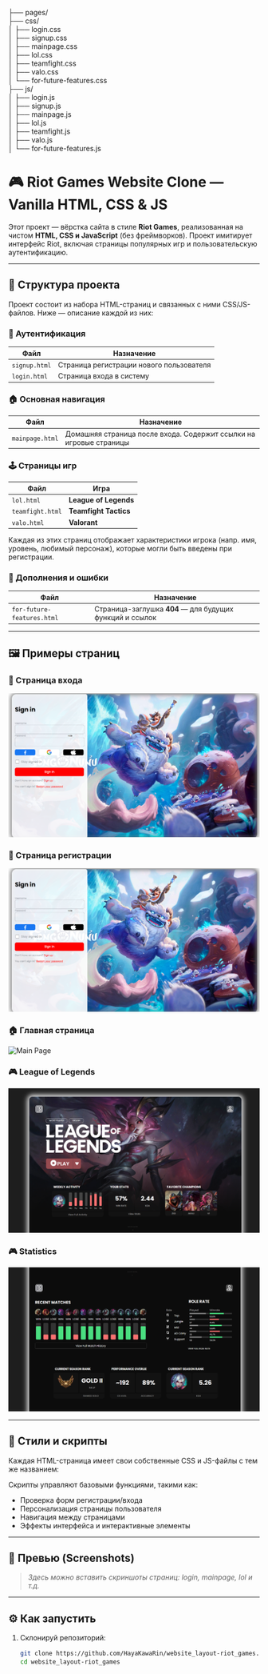 ├── pages/  
    ├── css/  
    │ ├── login.css  
    │ ├── signup.css  
    │ ├── mainpage.css  
    │ ├── lol.css  
    │ ├── teamfight.css  
    │ ├── valo.css  
    │ └── for-future-features.css  
    ├── js/  
    │ ├── login.js  
    │ ├── signup.js  
    │ ├── mainpage.js  
    │ ├── lol.js  
    │ ├── teamfight.js  
    │ ├── valo.js  
    │ └── for-future-features.js  


# 🎮 Riot Games Website Clone — Vanilla HTML, CSS & JS

Этот проект — вёрстка сайта в стиле **Riot Games**, реализованная на чистом **HTML, CSS и JavaScript** (без фреймворков). Проект имитирует интерфейс Riot, включая страницы популярных игр и пользовательскую аутентификацию.

---

## 📄 Структура проекта

Проект состоит из набора HTML-страниц и связанных с ними CSS/JS-файлов. Ниже — описание каждой из них:

### 🔐 Аутентификация
| Файл | Назначение |
|------|------------|
| `signup.html` | Страница регистрации нового пользователя |
| `login.html` | Страница входа в систему |

### 🏠 Основная навигация
| Файл | Назначение |
|------|------------|
| `mainpage.html` | Домашняя страница после входа. Содержит ссылки на игровые страницы |

### 🕹️ Страницы игр
| Файл | Игра |
|------|------|
| `lol.html` | **League of Legends** |
| `teamfight.html` | **Teamfight Tactics** |
| `valo.html` | **Valorant** |

Каждая из этих страниц отображает характеристики игрока (напр. имя, уровень, любимый персонаж), которые могли быть введены при регистрации.

### 🔧 Дополнения и ошибки
| Файл | Назначение |
|------|------------|
| `for-future-features.html` | Страница-заглушка **404** — для будущих функций и ссылок |

---

## 🖼️ Примеры страниц

### 🔐 Страница входа
![Login Page](pages/images/login.png)

### 🔐 Страница регистрации
![Login Page](pages/images/login.png)

### 🏠 Главная страница
![Main Page](pages/images/mainpage.png)

### 🎮 League of Legends
![LoL Page](pages/images/lol.png)

### 🎮 Statistics
![LoL Statistics Page](pages/images/stats.png)

---

## 🎨 Стили и скрипты

Каждая HTML-страница имеет свои собственные CSS и JS-файлы с тем же названием:


Скрипты управляют базовыми функциями, такими как:

- Проверка форм регистрации/входа
- Персонализация страницы пользователя
- Навигация между страницами
- Эффекты интерфейса и интерактивные элементы

---

## 📸 Превью (Screenshots)

> _Здесь можно вставить скриншоты страниц: login, mainpage, lol и т.д._

---

## ⚙️ Как запустить

1. Склонируй репозиторий:
   ```bash
   git clone https://github.com/HayaKawaRin/website_layout-riot_games.git
   cd website_layout-riot_games
